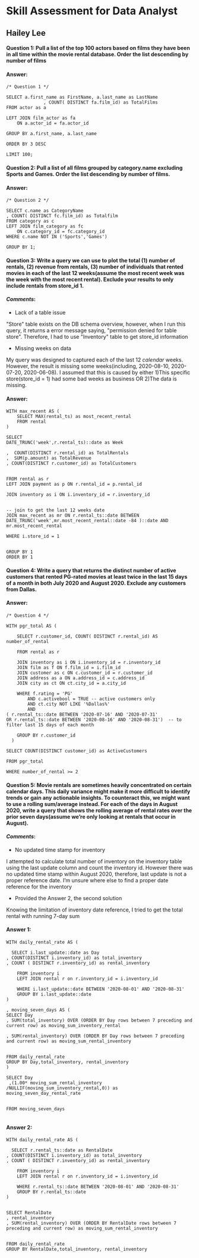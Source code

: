 # Skill Assessment for Data Analyst
## Hailey Lee


#### Question 1:  Pull a list of the top 100 actors based on films they have been in all time within the movie rental database. Order the list descending by number of films

#### **Answer:**

```
/* Question 1 */

SELECT a.first_name as FirstName, a.last_name as LastName
              , COUNT( DISTINCT fa.film_id) as TotalFilms
FROM actor as a

LEFT JOIN film_actor as fa
	ON a.actor_id = fa.actor_id

GROUP BY a.first_name, a.last_name

ORDER BY 3 DESC	

LIMIT 100;

```


#### Question 2:  Pull a list of all films grouped by category.name excluding Sports and Games. Order the list descending by number of films.

#### **Answer:**

```
/* Question 2 */

SELECT c.name as CategoryName
, COUNT( DISTINCT fc.film_id) as Totalfilm
FROM category as c 
LEFT JOIN film_category as fc
	ON c.category_id = fc.category_id
WHERE c.name NOT IN ('Sports','Games')

GROUP BY 1;

```


#### Question 3: Write a query we can use to plot the total (1) number of rentals, (2) revenue from rentals, (3) number of individuals that rented movies in each of the last 12 weeks(assume the most recent week was the week with the most recent rental). Exclude your results to only include rentals from store_id 1.

#### _Comments_: 
- Lack of a table issue

"Store" table exists on the DB schema overview, however, when I run this query, it returns a error message saying, "permission denied for table store". Therefore, I had to use "Inventory" table to get store_id information

- Missing weeks on data


My query was designed to captured each of the last 12 _calendar_ weeks. However, the result is missing some weeks(including, 2020-08-10, 2020-07-20, 2020-06-08). I assumed that this is caused by either 1)This specific store(store_id = 1) had some bad weeks as business OR 2)The data is missing.

#### **Answer:**

```
WITH max_recent AS (
	SELECT MAX(rental_ts) as most_recent_rental
 	FROM rental 
)

SELECT 
DATE_TRUNC('week',r.rental_ts)::date as Week

,  COUNT(DISTINCT r.rental_id) as TotalRentals
,  SUM(p.amount) as TotalRevenue
, COUNT(DISTINCT r.customer_id) as TotalCustomers


FROM rental as r 
LEFT JOIN payment as p ON r.rental_id = p.rental_id 

JOIN inventory as i ON i.inventory_id = r.inventory_id 


-- join to get the last 12 weeks date
JOIN max_recent as mr ON r.rental_ts::date BETWEEN DATE_TRUNC('week',mr.most_recent_rental::date -84 )::date AND mr.most_recent_rental 

WHERE i.store_id = 1


GROUP BY 1
ORDER BY 1

```


#### Question 4: Write a query that returns the distinct number of active customers that rented PG-rated movies at least twice in the last 15 days of a month in both July 2020 and August 2020. Exclude any customers from Dallas.

#### **Answer:**

```
/* Question 4 */

WITH pgr_total AS (
	
	SELECT r.customer_id, COUNT( DISTINCT r.rental_id) AS number_of_rental 

	FROM rental as r 

	JOIN inventory as i ON i.inventory_id = r.inventory_id 
	JOIN film as f ON f.film_id = i.film_id 
	JOIN customer as c ON c.customer_id = r.customer_id
  	JOIN address as a ON a.address_id = c.address_id
  	JOIN city as ct ON ct.city_id = a.city_id

	WHERE f.rating = 'PG' 
		AND c.activebool = TRUE -- active customers only
  		AND ct.city NOT LIKE '%Dallas%'
		AND
( r.rental_ts::date BETWEEN '2020-07-16' AND '2020-07-31' 
OR r.rental_ts::date BETWEEN '2020-08-16' AND '2020-08-31')  -- to filter last 15 days of each month 
	
	GROUP BY r.customer_id
  )

SELECT COUNT(DISTINCT customer_id) as ActiveCustomers

FROM pgr_total 

WHERE number_of_rental >= 2

```


#### Question 5: Movie rentals are sometimes heavily concentrated on certain calendar days. This daily variance might make it more difficult to identify trends or gain any actionable insights. To counteract this, we might want to use a rolling sum/average instead. For each of the days in August 2020, write a query that shows the rolling average of rental rates over the prior seven days(assume we’re only looking at rentals that occur in August).

#### _Comments_:
- No updated time stamp for inventory

I attempted to calculate total number of inventory on the inventory table using the last update column and count the inventory id. However there was no updated time stamp within August 2020, therefore, last update is not a proper reference date. I’m unsure where else to find a proper date reference for the inventory

- Provided the Answer 2, the second solution

Knowing the limitation of inventory date reference, I tried to get the total rental with running 7-day sum




#### **Answer 1:**

```
WITH daily_rental_rate AS (
	
  SELECT i.last_update::date as Day
, COUNT(DISTINCT i.inventory_id) as total_inventory 
, COUNT ( DISTINCT r.inventory_id) as rental_inventory 

	FROM inventory i 
	LEFT JOIN rental r on r.inventory_id = i.inventory_id 
	
	WHERE i.last_update::date BETWEEN '2020-08-01' AND '2020-08-31'
	GROUP BY i.last_update::date
)

, moving_seven_days AS (
SELECT Day
, SUM(total_inventory) OVER (ORDER BY Day rows between 7 preceding and current row) as moving_sum_inventory_rental 

, SUM(rental_inventory) OVER (ORDER BY Day rows between 7 preceding and current row) as moving_sum_rental_inventory


FROM daily_rental_rate
GROUP BY Day,total_inventory, rental_inventory
) 

SELECT Day
 ,(1.00* moving_sum_rental_inventory /NULLIF(moving_sum_inventory_rental,0)) as moving_seven_day_rental_rate


FROM moving_seven_days


```

#### **Answer 2:**

```
WITH daily_rental_rate AS (
	
  SELECT r.rental_ts::date as RentalDate
, COUNT(DISTINCT i.inventory_id) as total_inventory 
, COUNT ( DISTINCT r.inventory_id) as rental_inventory 

	FROM inventory i 
	LEFT JOIN rental r on r.inventory_id = i.inventory_id 
	
	WHERE r.rental_ts::date BETWEEN '2020-08-01' AND '2020-08-31'
	GROUP BY r.rental_ts::date
)


SELECT RentalDate
, rental_inventory
, SUM(rental_inventory) OVER (ORDER BY RentalDate rows between 7 preceding and current row) as moving_sum_rental_inventory


FROM daily_rental_rate
GROUP BY RentalDate,total_inventory, rental_inventory


```


